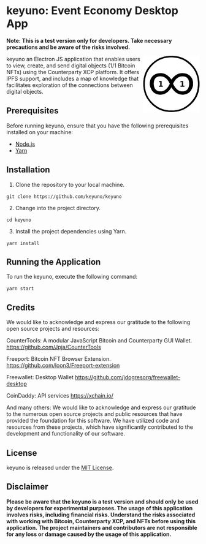 # keyuno: Event Economy Desktop App


**Note: This is a test version only for developers. Take necessary precautions and be aware of the risks involved.**

 <img style="float: right;" src="css\img\keyuno.jpg">

keyuno an Electron JS application that enables users to view, create, and send digital objects (1/1 Bitcoin NFTs) using the Counterparty XCP platform. It offers IPFS support, and includes a map of knowledge that facilitates exploration of the connections between digital objects.



## Prerequisites

Before running keyuno, ensure that you have the following prerequisites installed on your machine:

- [Node.js](https://nodejs.org) 
- [Yarn](https://yarnpkg.com) 

## Installation

1. Clone the repository to your local machine.

```shell
git clone https://github.com/keyuno/keyuno
```

2. Change into the project directory.

```shell
cd keyuno
```

3. Install the project dependencies using Yarn.

```shell
yarn install
```

## Running the Application

To run the keyuno, execute the following command:

```shell
yarn start
```

## Credits

We would like to acknowledge and express our gratitude to the following open source projects and resources:

CounterTools: A modular JavaScript Bitcoin and Counterparty GUI Wallet.
https://github.com/Jpja/CounterTools

Freeport: Bitcoin NFT Browser Extension.
https://github.com/loon3/Freeport-extension

Freewallet: Desktop Wallet
https://github.com/jdogresorg/freewallet-desktop

CoinDaddy: API services
https://xchain.io/

And many others: We would like to acknowledge and express our gratitude to the numerous open source projects and public resources that have provided the foundation for this software. We have utilized code and resources from these projects, which have significantly contributed to the development and functionality of our software.

## License

keyuno is released under the [MIT License](LICENSE). 


## Disclaimer

**Please be aware that the keyuno is a test version and should only be used by developers for experimental purposes. The usage of this application involves risks, including financial risks. Understand the risks associated with working with Bitcoin, Counterparty XCP, and NFTs before using this application. The project maintainers and contributors are not responsible for any loss or damage caused by the usage of this application.**
